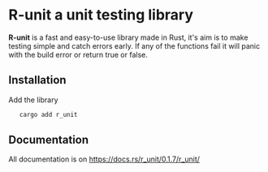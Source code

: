 # R-unit a unit testing library

**R-unit** is a fast and easy-to-use library made in Rust, it's aim is to make testing simple and catch errors early.
If any of the functions fail it will panic with the build error or return true or false.

## Installation

Add the library
```bash
   cargo add r_unit 
```

## Documentation

All documentation is on https://docs.rs/r_unit/0.1.7/r_unit/
